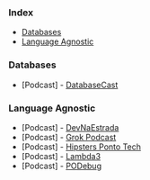 ### Index

* [Databases](#databases)
* [Language Agnostic](#language-agnostic)


### Databases

* [Podcast] - [DatabaseCast](http://databasecast.com.br)


### Language Agnostic

* [Podcast] - [DevNaEstrada](http://devnaestrada.com.br)
* [Podcast] - [Grok Podcast](http://www.grokpodcast.com)
* [Podcast] - [Hipsters Ponto Tech](http://hipsters.tech)
* [Podcast] - [Lambda3](https://blog.lambda3.com.br/category/podcast/)
* [Podcast] - [PODebug](http://www.podebug.com)
